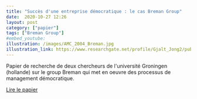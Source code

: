 ```yaml
---
title: "Succès d'une entreprise démocratique : le cas Breman Group"
date:  2020-10-27 12:26
layout: post
category: ["papier"]
tags: ["Breman Group"]
#embed_youtube:
illustration: /images/AMC_2004_Breman.jpg
illustration_link: https://www.researchgate.net/profile/Gjalt_Jong2/publication/270760708_Successful_corporate_democracy_Sustainable_cooperation_of_capital_and_labor_in_the_Dutch_Breman_Group/links/54b42bf30cf28ebe92e45e24/Successful-corporate-democracy-Sustainable-cooperation-of-capital-and-labor-in-the-Dutch-Breman-Group.pdf?origin=publication_detail
---
```


Papier de recherche de deux chercheurs de l'université Groningen (hollande) sur le group Breman qui met en oeuvre des processus de management démocratique.

[Lire le papier](https://www.researchgate.net/profile/Gjalt_Jong2/publication/270760708_Successful_corporate_democracy_Sustainable_cooperation_of_capital_and_labor_in_the_Dutch_Breman_Group/links/54b42bf30cf28ebe92e45e24/Successful-corporate-democracy-Sustainable-cooperation-of-capital-and-labor-in-the-Dutch-Breman-Group.pdf?origin=publication_detail)
